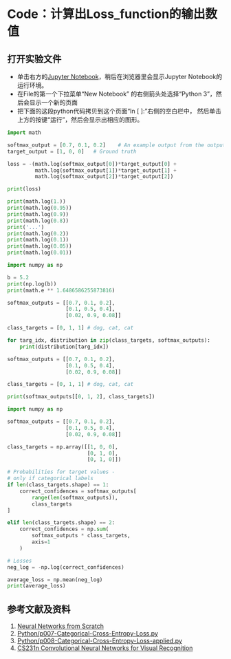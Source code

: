 # Code：计算出Loss_function的输出数值

## 打开实验文件

- 单击右方的[Jupyter Notebook](https://mybinder.org/v2/gh/ipython/ipython-in-depth/master?filepath=binder/Index.ipynb)，稍后在浏览器里会显示Jupyter Notebook的运行环境。
- 在File的第一个下拉菜单“New Notebook” 的右侧箭头处选择“Python 3”，然后会显示一个新的页面
- 把下面的这段python代码拷贝到这个页面“In [ ]:”右侧的空白栏中， 然后单击上方的按键“运行”，然后会显示出相应的图形。

```python
import math

softmax_output = [0.7, 0.1, 0.2]	# An example output from the output layer of the neural network
target_output = [1, 0, 0]	# Ground truth

loss = -(math.log(softmax_output[0])*target_output[0] + 
		 math.log(softmax_output[1])*target_output[1] + 
		 math.log(softmax_output[2])*target_output[2])

print(loss)

print(math.log(1.))
print(math.log(0.95))
print(math.log(0.9))
print(math.log(0.8))
print('...')
print(math.log(0.2))
print(math.log(0.1))
print(math.log(0.05))
print(math.log(0.01))
```

```python
import numpy as np

b = 5.2
print(np.log(b))
print(math.e ** 1.6486586255873816)
```

```python
softmax_outputs = [[0.7, 0.1, 0.2],
                   [0.1, 0.5, 0.4],
                   [0.02, 0.9, 0.08]]

class_targets = [0, 1, 1] # dog, cat, cat

for targ_idx, distribution in zip(class_targets, softmax_outputs):
    print(distribution[targ_idx])
```

```python
softmax_outputs = [[0.7, 0.1, 0.2],
                   [0.1, 0.5, 0.4],
                   [0.02, 0.9, 0.08]]

class_targets = [0, 1, 1] # dog, cat, cat

print(softmax_outputs[[0, 1, 2], class_targets])
```

```python
import numpy as np

softmax_outputs = [[0.7, 0.1, 0.2],
                   [0.1, 0.5, 0.4],
                   [0.02, 0.9, 0.08]]

class_targets = np.array([[1, 0, 0],
						  [0, 1, 0],
						  [0, 1, 0]])

# Probabilities for target values -
# only if categorical labels
if len(class_targets.shape) == 1:
	correct_confidences = softmax_outputs[
		range(len(softmax_outputs)),
		class_targets
]

elif len(class_targets.shape) == 2:
	correct_confidences = np.sum(
		softmax_outputs * class_targets,
		axis=1
	)

# Losses
neg_log = -np.log(correct_confidences)

average_loss = np.mean(neg_log)
print(average_loss)
```

## 参考文献及资料

1. [Neural Networks from Scratch](https://nnfs.io/)
2. [Python/p007-Categorical-Cross-Entropy-Loss.py](https://github.com/Sentdex/NNfSiX/blob/master/Python/p007-Categorical-Cross-Entropy-Loss.py)
3. [Python/p008-Categorical-Cross-Entropy-Loss-applied.py](https://github.com/Sentdex/NNfSiX/blob/master/Python/p008-Categorical-Cross-Entropy-Loss-applied.py)
4. [CS231n Convolutional Neural Networks for Visual Recognition](https://cs231n.github.io/neural-networks-case-study/)